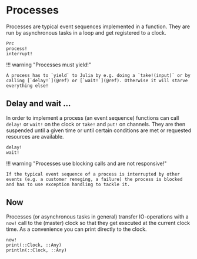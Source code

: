 # Processes

Processes are typical event sequences implemented in a function. They
are run by asynchronous tasks in a loop and get registered to a clock.

```@docs
Prc
process!
interrupt!
```

!!! warning "Processes must yield!"

    A process has to `yield` to Julia by e.g. doing a `take!(input)` or by calling [`delay!`](@ref) or [`wait!`](@ref). Otherwise it will starve everything else!

## Delay and wait …

In order to implement a process (an event sequence) functions can call `delay!` or `wait!` on the clock or `take!` and `put!` on  channels. They are then suspended until a given time or until certain conditions are met or requested resources are available.

```@docs
delay!
wait!
```

!!! warning "Processes use blocking calls and are not responsive!"

    If the typical event sequence of a process is interrupted by other events (e.g. a customer reneging, a failure) the process is blocked and has to use exception handling to tackle it.

## Now

Processes (or asynchronous tasks in general) transfer IO-operations with a `now!` call to the (master) clock so that they get executed at the current clock time. As a convenience you can print directly to the clock.

```@docs
now!
print(::Clock, ::Any)
println(::Clock, ::Any)
```
